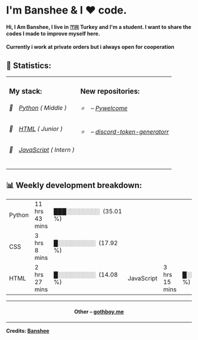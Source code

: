 
<h1>I'm Banshee & I ❤️ code.</h1>
<h4>Hi, I Am Banshee, I live in  🇹🇷 Turkey and I'm a student. I want to share the codes I made to improve myself here. </h4>
<h4>Currently i work at private orders but i always open for cooperation </h4>
<h2>📝 Statistics: </h2>
<table>
  <tr>
    <td valign="top">
      <h3>My stack: </h3>
      <h6>📒&emsp;<a href="https://github.com/banshee0x?tab=repositories&q=&type=&language=python">Python</a> ( Middle )</h6>
      <h6>📗&emsp;<a href="https://github.com/banshee0x?tab=repositories&q=&type=&language=c%23">HTML</a> ( Junior )</h6>
      <h6>📘&emsp;<a href="https://github.com/banshee0x?tab=repositories&q=&type=&language=golang">JavaScript</a> ( Intern )</h6>
      </td>
     <td valign="top">
      <h3>New repositories: </h3>
           <h6>⭐️&nbsp;&nbsp;&nbsp; – <a href='https://github.com/banshee0x/pywelcomebot'>Pywelcome</a></h6> 
      <h6>⭐️&nbsp;&nbsp;&nbsp; – <a href='https://github.com/banshee0x/discord-token-generator'>discord-token-generatorr</a></h6> 
        </td>
  </tr>
</table>
<h2>📊 Weekly development breakdown: </h2>
<table>
                <tr>
                    <td width=215px;>
                        Python
                    </td>
                    <td>
                        11 hrs 43 mins
                    </td>
                    <td>
                        ███░░░░░░░░&nbsp;&nbsp;(35.01 %)
                    </td>
                </tr>
                <tr>
                    <td width=220px;>
                        CSS
                    </td>
                    <td width=145px;>
                        3 hrs 8 mins
                    </td>
                    <td width=230px;>
                        █░░░░░░░░░&nbsp;&nbsp;(17.92 %)
                    </td>
                </tr>
                <tr>
                    <td width=220px;>
                        HTML
                    </td>
                    <td width=145px;>
                        2 hrs 27 mins
                    </td>
                    <td width=230px;>
                        █░░░░░░░░░&nbsp;&nbsp;(14.08 %)
                    </td>
                                      <td width=220px;>
                        JavaScript
                    </td>
                    <td width=145px;>
                        3 hrs 15 mins
                    </td>
                    <td width=230px;>
                        █░░░░░░░&nbsp;&nbsp;(17.08 %)
                    </td>
                </tr>


</table>
<hr>
<h4 align="center">Other – <a href='http://gothboy.me' target="_blank">gothboy.me</a><h4>
    
-----
Credits: [Banshee](https://github.com/banshee0x)
